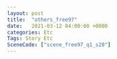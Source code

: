 ```yaml
---
layout: post
title:  "others_free97"
date:   2021-03-12 04:00:00 +0000
categories: Etc
Tags: Story Etc
SceneCode: ["scene_free97_q1_s20"]
---
```

